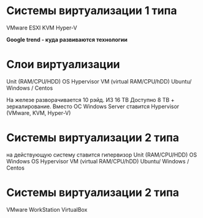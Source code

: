 # Системы виртуализации 1 типа

VMware ESXI
KVM
Hyper-V

**Google trend - куда развиваются технологии**

# Слои виртуализации

Unit (RAM/CPU/HDD)
OS Hypervisor
VM (virtual RAM/CPU/hDD)
Ubuntu/ Windows / Centos

На железе разворачивается 10 рэйд. ИЗ 16 TB Доступно 8 TB + зеркалирование.
Вместо ОС Windows Server ставится Hypervisor (VMware, KVM, Hyper-V)

# Системы виртуализации 2 типа

на действующую систему ставится гипервизор
Unit (RAM/CPU/HDD)
ОS Windows
OS Hypervisor
VM (virtual RAM/CPU/hDD)
Ubuntu/ Windows / Centos

# Системы виртуализации 2 типа

VMware WorkStation
VirtualBox
